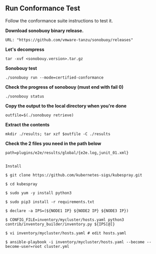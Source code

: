 ## Run Conformance Test
Follow the conformance suite instructions to test it.

**Download sonobuoy binary release.**

```
URL: "https://github.com/vmware-tanzu/sonobuoy/releases"
```

**Let's decompress**

```
tar -xvf <sonobouy.version>.tar.gz
```

**Sonobouy test**

```
./sonobuoy run --mode=certified-conformance
```

**Check the progress of sonobouy (must end with fail 0)**

```
./sonobouy status
```

**Copy the output to the local directory when you're done**

```
outfile=$(./sonobuoy retrieve)
```

**Extract the contents**

```
mkdir ./results; tar xzf $outfile -C ./results
```

**Check the 2 files you need in the path below**

```
path=plugins/e2e/results/global/{e2e.log,junit_01.xml}


Install

$ git clone https://github.com/kubernetes-sigs/kubespray.git

$ cd kubespray

$ sudo yum -y install python3

$ sudo pip3 install -r requirements.txt

$ declare -a IPS=(${NODE1 IP} ${NODE2 IP} ${NODE3 IP})

$ CONFIG_FILE=inventory/mycluster/hosts.yaml python3 contrib/inventory_builder/inventory.py ${IPS[@]}

$ vi inventory/mycluster/hosts.yaml # edit hosts.yaml

$ ansible-playbook -i inventory/mycluster/hosts.yaml --become --become-user=root cluster.yml
